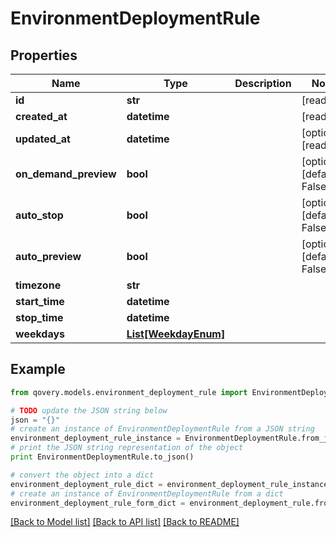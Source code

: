 # EnvironmentDeploymentRule


## Properties

Name | Type | Description | Notes
------------ | ------------- | ------------- | -------------
**id** | **str** |  | [readonly] 
**created_at** | **datetime** |  | [readonly] 
**updated_at** | **datetime** |  | [optional] [readonly] 
**on_demand_preview** | **bool** |  | [optional] [default to False]
**auto_stop** | **bool** |  | [optional] [default to False]
**auto_preview** | **bool** |  | [optional] [default to False]
**timezone** | **str** |  | 
**start_time** | **datetime** |  | 
**stop_time** | **datetime** |  | 
**weekdays** | [**List[WeekdayEnum]**](WeekdayEnum.md) |  | 

## Example

```python
from qovery.models.environment_deployment_rule import EnvironmentDeploymentRule

# TODO update the JSON string below
json = "{}"
# create an instance of EnvironmentDeploymentRule from a JSON string
environment_deployment_rule_instance = EnvironmentDeploymentRule.from_json(json)
# print the JSON string representation of the object
print EnvironmentDeploymentRule.to_json()

# convert the object into a dict
environment_deployment_rule_dict = environment_deployment_rule_instance.to_dict()
# create an instance of EnvironmentDeploymentRule from a dict
environment_deployment_rule_form_dict = environment_deployment_rule.from_dict(environment_deployment_rule_dict)
```
[[Back to Model list]](../README.md#documentation-for-models) [[Back to API list]](../README.md#documentation-for-api-endpoints) [[Back to README]](../README.md)



